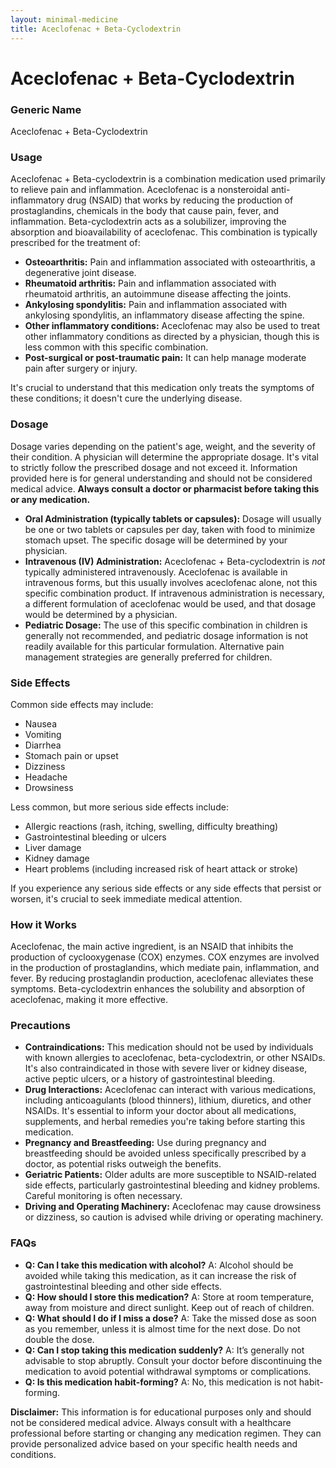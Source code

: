 ```yaml
---
layout: minimal-medicine
title: Aceclofenac + Beta-Cyclodextrin
---
```


# Aceclofenac + Beta-Cyclodextrin
### Generic Name
Aceclofenac + Beta-Cyclodextrin

### Usage

Aceclofenac + Beta-cyclodextrin is a combination medication used primarily to relieve pain and inflammation.  Aceclofenac is a nonsteroidal anti-inflammatory drug (NSAID) that works by reducing the production of prostaglandins, chemicals in the body that cause pain, fever, and inflammation. Beta-cyclodextrin acts as a solubilizer, improving the absorption and bioavailability of aceclofenac. This combination is typically prescribed for the treatment of:

* **Osteoarthritis:**  Pain and inflammation associated with osteoarthritis, a degenerative joint disease.
* **Rheumatoid arthritis:** Pain and inflammation associated with rheumatoid arthritis, an autoimmune disease affecting the joints.
* **Ankylosing spondylitis:** Pain and inflammation associated with ankylosing spondylitis, an inflammatory disease affecting the spine.
* **Other inflammatory conditions:**  Aceclofenac may also be used to treat other inflammatory conditions as directed by a physician, though this is less common with this specific combination.
* **Post-surgical or post-traumatic pain:**  It can help manage moderate pain after surgery or injury.


It's crucial to understand that this medication only treats the symptoms of these conditions; it doesn't cure the underlying disease.


### Dosage

Dosage varies depending on the patient's age, weight, and the severity of their condition.  A physician will determine the appropriate dosage.  It's vital to strictly follow the prescribed dosage and not exceed it.  Information provided here is for general understanding and should not be considered medical advice.  **Always consult a doctor or pharmacist before taking this or any medication.**

* **Oral Administration (typically tablets or capsules):**  Dosage will usually be one or two tablets or capsules per day, taken with food to minimize stomach upset. The specific dosage will be determined by your physician.
* **Intravenous (IV) Administration:**  Aceclofenac + Beta-cyclodextrin is *not* typically administered intravenously. Aceclofenac is available in intravenous forms, but this usually involves aceclofenac alone, not this specific combination product. If intravenous administration is necessary, a different formulation of aceclofenac would be used, and that dosage would be determined by a physician.
* **Pediatric Dosage:**  The use of this specific combination in children is generally not recommended, and pediatric dosage information is not readily available for this particular formulation.  Alternative pain management strategies are generally preferred for children.


### Side Effects

Common side effects may include:

* Nausea
* Vomiting
* Diarrhea
* Stomach pain or upset
* Dizziness
* Headache
* Drowsiness

Less common, but more serious side effects include:

* Allergic reactions (rash, itching, swelling, difficulty breathing)
* Gastrointestinal bleeding or ulcers
* Liver damage
* Kidney damage
* Heart problems (including increased risk of heart attack or stroke)

If you experience any serious side effects or any side effects that persist or worsen, it's crucial to seek immediate medical attention.


### How it Works

Aceclofenac, the main active ingredient, is an NSAID that inhibits the production of cyclooxygenase (COX) enzymes.  COX enzymes are involved in the production of prostaglandins, which mediate pain, inflammation, and fever. By reducing prostaglandin production, aceclofenac alleviates these symptoms. Beta-cyclodextrin enhances the solubility and absorption of aceclofenac, making it more effective.


### Precautions

* **Contraindications:**  This medication should not be used by individuals with known allergies to aceclofenac, beta-cyclodextrin, or other NSAIDs.  It's also contraindicated in those with severe liver or kidney disease, active peptic ulcers, or a history of gastrointestinal bleeding.
* **Drug Interactions:**  Aceclofenac can interact with various medications, including anticoagulants (blood thinners), lithium, diuretics, and other NSAIDs.  It's essential to inform your doctor about all medications, supplements, and herbal remedies you're taking before starting this medication.
* **Pregnancy and Breastfeeding:**  Use during pregnancy and breastfeeding should be avoided unless specifically prescribed by a doctor, as potential risks outweigh the benefits.
* **Geriatric Patients:** Older adults are more susceptible to NSAID-related side effects, particularly gastrointestinal bleeding and kidney problems.  Careful monitoring is often necessary.
* **Driving and Operating Machinery:**  Aceclofenac may cause drowsiness or dizziness, so caution is advised while driving or operating machinery.


### FAQs

* **Q: Can I take this medication with alcohol?** A:  Alcohol should be avoided while taking this medication, as it can increase the risk of gastrointestinal bleeding and other side effects.
* **Q: How should I store this medication?** A: Store at room temperature, away from moisture and direct sunlight. Keep out of reach of children.
* **Q: What should I do if I miss a dose?** A: Take the missed dose as soon as you remember, unless it is almost time for the next dose.  Do not double the dose.
* **Q: Can I stop taking this medication suddenly?** A: It’s generally not advisable to stop abruptly. Consult your doctor before discontinuing the medication to avoid potential withdrawal symptoms or complications.
* **Q: Is this medication habit-forming?** A: No, this medication is not habit-forming.


**Disclaimer:** This information is for educational purposes only and should not be considered medical advice. Always consult with a healthcare professional before starting or changing any medication regimen.  They can provide personalized advice based on your specific health needs and conditions.
